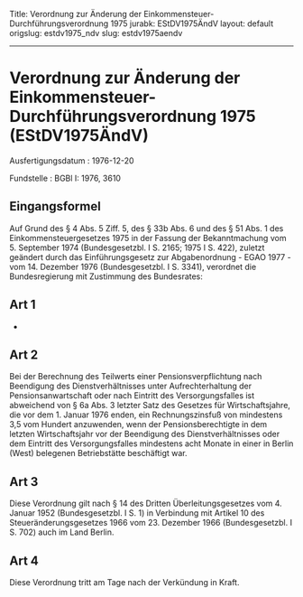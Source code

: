 Title: Verordnung zur Änderung der Einkommensteuer-Durchführungsverordnung 1975
jurabk: EStDV1975ÄndV
layout: default
origslug: estdv1975_ndv
slug: estdv1975aendv

---

# Verordnung zur Änderung der Einkommensteuer-Durchführungsverordnung 1975 (EStDV1975ÄndV)

Ausfertigungsdatum
:   1976-12-20

Fundstelle
:   BGBl I: 1976, 3610



## Eingangsformel

Auf Grund des § 4 Abs. 5 Ziff. 5, des § 33b Abs. 6 und des § 51 Abs. 1
des Einkommensteuergesetzes 1975 in der Fassung der Bekanntmachung vom
5\. September 1974 (Bundesgesetzbl. I S. 2165; 1975 I S. 422), zuletzt
geändert durch das Einführungsgesetz zur Abgabenordnung - EGAO 1977 -
vom 14. Dezember 1976 (Bundesgesetzbl. I S. 3341), verordnet die
Bundesregierung mit Zustimmung des Bundesrates:


## Art 1

-


## Art 2

Bei der Berechnung des Teilwerts einer Pensionsverpflichtung nach
Beendigung des Dienstverhältnisses unter Aufrechterhaltung der
Pensionsanwartschaft oder nach Eintritt des Versorgungsfalles ist
abweichend von § 6a Abs. 3 letzter Satz des Gesetzes für
Wirtschaftsjahre, die vor dem 1. Januar 1976 enden, ein
Rechnungszinsfuß von mindestens 3,5 vom Hundert anzuwenden, wenn der
Pensionsberechtigte in dem letzten Wirtschaftsjahr vor der Beendigung
des Dienstverhältnisses oder dem Eintritt des Versorgungsfalles
mindestens acht Monate in einer in Berlin (West) belegenen
Betriebstätte beschäftigt war.


## Art 3

Diese Verordnung gilt nach § 14 des Dritten Überleitungsgesetzes vom
4\. Januar 1952 (Bundesgesetzbl. I S. 1) in Verbindung mit Artikel 10
des Steueränderungsgesetzes 1966 vom 23. Dezember 1966
(Bundesgesetzbl. I S. 702) auch im Land Berlin.


## Art 4

Diese Verordnung tritt am Tage nach der Verkündung in Kraft.

